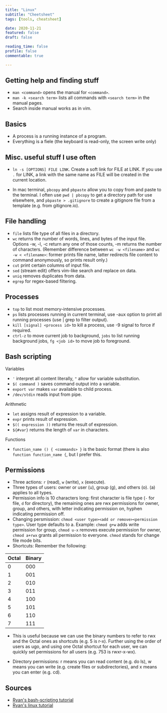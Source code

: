 ```yaml
---
title: "Linux"
subtitle: "Cheetsheet"
tags: [tools, cheatsheet]

date: 2020-11-21
featured: false
draft: false

reading_time: false
profile: false
commentable: true

---
```


## Getting help and finding stuff

- `man <command>` opens the manual for `<command>`.
- `man -k <search term>` lists all commands with `<search term>` in the manual
    pages.
- Search inside manual works as in vim.


## Basics

- A process is a running instance of a program.
- Everything is a fiele (the keyboard is read-only, the screen write only) 


## Misc. useful stuff I use often

- `ln -s [OPTIONS] FILE LINK`. Create a soft link for FILE at LINK. If you use
  `.` for LINK, a link with the same name as FILE will be created in the current
  location.

- In mac terminal, `pbcopy` and `pbpaste` allow you to copy from and paste to
  the terminal. I often use `pwd | pbcopy` to get a directory path for use
  elsewhere, and `pbpaste > .gitignore` to create a gitignore file from a
  template (e.g. from gitignore.io).



## File handling

- `file` lists file type of all files in a directory.
- `wc` returns the number of words, lines, and bytes of the input file. Options
    -w, -l, -c return any one of those counts, -m returns the number of
    characters. (Remember difference between `wc -w <filename>` and `wc -w < <filename>`: former prints file name, latter redirects file content to
    command anonymously, so prints result only.)
- `cut` print certain columns of input file.
- `sed` (stream edit) offers vim-like search and replace on data.
- `uniq` removes duplicates from data.
- `egrep` for regex-based filtering.


## Processes

- `top` to list most memory-intensive processes.
- `ps` lists processes running in current terminal, use -aux option to print all
    running processes (use | grep to filter output).
- `kill [signal] <process id>` to kill a process, use -9 signal to force if
    required.
- `ctrl-z` to move current job to background, `jobs` to list running background
    jobs, `fg <job id>` to move job to foreground.


## Bash scripting

Variables
- `'` interpret all content literally, `"` allow for variable substitution.
- `$( command )` saves command output into a variable.
- `export var` makes `var` available to child process.
- `/dev/stdin` reads input from pipe.

Arithmetic
- `let` assigns result of expression to a variable.
- `expr` prints result of expression.
- `$(( expression ))` returns the result of expression.
- `${#var}` returns the length of `var` in characters.

Functions
- `function_name () {
     <commands>
   }` 
   is the basic format (there is also `function function_name {`, but I prefer this.


## Permissions

- Three actions: `r` (read), `w` (write), `x` (execute).
- Three types of users: owner or user (u), group (g), and others (o). (a)
  applies to all types.
- Permission info is 10 characters long: first character is file type (`-` for
  file, `d` for directory), the remaining ones are rwx permissions for owner,
  group, and others, with letter indicating permission on, hyphen indicating
  permission off. 
- Changing persmission: `chmod <user type><add or remove><permission type>`.
  User type defaults to a.  Example: `chmod g+w` adds write permission for
  group, `chmod u-x` removes execute permission for owner, `chmod a+rwx` grants
  all permission to everyone.  `chmod` stands for change file mode bits.
- Shortcuts: Remember the following:

 Octal    | Binary 
 -------- | -------- 
        0 |      000 
        1 |      001 
        2 |      010 
        3 |      011 
        4 |      100 
        5 |      101 
        6 |      110 
        7 |      111 

- This is useful because we can use the binary numbers to refer to rwx and the
  Octal ones as shortcuts (e.g. 5 is r-x). Further using the order of users as
  ugo, and using one Octal shortcut for each user, we can quickly set
  permissions for all users (e.g. 753 is rwxr-x-wx).

- Directory permissions: r means you can read content (e.g. do ls), w means you
  can write (e.g. create files or subdirectories), and x means you can enter
  (e.g. cd).


## Sources

- [Ryan's bash-scripting tutorial](https://ryanstutorials.net/bash-scripting-tutorial/)
- [Ryan's linux tutorial](https://ryanstutorials.net/bash-scripting-tutorial/)

